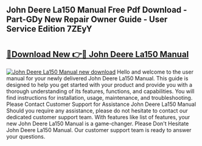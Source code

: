 ## John Deere La150 Manual Free Pdf Download - Part-GDy New Repair Owner Guide - User Service Edition 7ZEyY

# <h2><a href="http://bc96034.oget.top/?id=John+Deere+La150+Manual">🔗Download New 👉🔴 John Deere La150 Manual</a></h2>

[![John Deere La150 Manual new download](https://i.imgur.com/5g1atiW.png)](http://bc96034.oget.top/?id=John+Deere+La150+Manual)
Hello and welcome to the user manual for your newly delivered John Deere La150 Manual. This guide is designed to help you get started with your product and provide you with a thorough understanding of its features, functions, and capabilities. You will find instructions for installation, usage, maintenance, and troubleshooting. Please Contact Customer Support for Assistance John Deere La150 Manual Should you require any assistance, please do not hesitate to contact our dedicated customer support team. With features like list of features, your new John Deere La150 Manual is a game-changer. Please Don't Hesitate John Deere La150 Manual. Our customer support team is ready to answer your questions.

